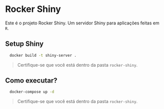 # Rocker Shiny

Este é o projeto Rocker Shiny. Um servidor Shiny para aplicações feitas em `R`.

## Setup Shiny

```bash
  docker build -t shiny-server .
```

> Certifique-se que você está dentro da pasta `rocker-shiny`.

## Como executar?

```bash
  docker-compose up -d
```

> Certifique-se que você está dentro da pasta `rocker-shiny`.
